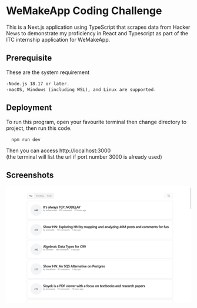 
# WeMakeApp Coding Challenge

This is a Next.js application using TypeScript that scrapes data from Hacker News to demonstrate my proficiency in React and Typescript as part of the ITC internship application for WeMakeApp.






## Prerequisite

These are the system requirement

```
-Node.js 18.17 or later.
-macOS, Windows (including WSL), and Linux are supported.
```
## Deployment

To run this program, open your favourite terminal then 
change directory to project, then run this code.
```
  npm run dev
```
Then you can access http://localhost:3000  
(the terminal will list the url if port number 3000 is already used)

## Screenshots

![App Screenshot](/screenshot/website.png)

